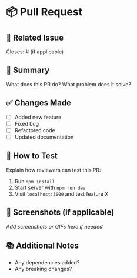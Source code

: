 # 📦 Pull Request

## 🔗 Related Issue
Closes: #<issue-number> (if applicable)

## 📝 Summary
What does this PR do? What problem does it solve?

## ✅ Changes Made
- [ ] Added new feature
- [ ] Fixed bug
- [ ] Refactored code
- [ ] Updated documentation

## 🔬 How to Test
Explain how reviewers can test this PR:
1. Run `npm install`
2. Start server with `npm run dev`
3. Visit `localhost:3000` and test feature X

## 📸 Screenshots (if applicable)
_Add screenshots or GIFs here if needed._

## 📚 Additional Notes
- Any dependencies added?
- Any breaking changes?
